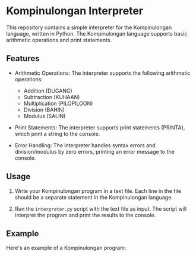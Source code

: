 # Kompinulongan Interpreter

This repository contains a simple interpreter for the Kompinulongan language, written in Python. The Kompinulongan language supports basic arithmetic operations and print statements.

## Features

- Arithmetic Operations: The interpreter supports the following arithmetic operations:

  - Addition (DUGANG)
  - Subtraction (KUHAAN)
  - Multiplication (PILOPILOON)
  - Division (BAHIN)
  - Modulus (SALIN)

- Print Statements: The interpreter supports print statements (PRINTA), which print a string to the console.

- Error Handling: The interpreter handles syntax errors and division/modulus by zero errors, printing an error message to the console.

## Usage

1. Write your Kompinulongan program in a text file. Each line in the file should be a separate statement in the Kompinulongan language.

2. Run the `interpreter.py` script with the text file as input. The script will interpret the program and print the results to the console.

## Example

Here's an example of a Kompinulongan program:
